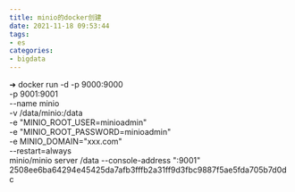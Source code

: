 ```yaml
---
title: minio的docker创建
date: 2021-11-18 09:53:44
tags:
- es
categories: 
- bigdata
---
```


➜ docker run -d -p 9000:9000 \
  -p 9001:9001 \
  --name minio \
  -v /data/minio:/data \
  -e "MINIO_ROOT_USER=minioadmin" \
  -e "MINIO_ROOT_PASSWORD=minioadmin" \
  -e MINIO_DOMAIN="xxx.com" \
  --restart=always \
  minio/minio server /data --console-address ":9001"
2508ee6ba64294e45425da7afb3fffb2a31ff9d3fbc9887f5ae5fda705b7d0dc
